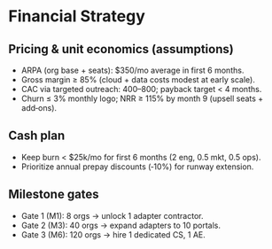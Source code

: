 # Financial Strategy

## Pricing & unit economics (assumptions)
- ARPA (org base + seats): $350/mo average in first 6 months.
- Gross margin ≥ 85% (cloud + data costs modest at early scale).
- CAC via targeted outreach: $400–$800; payback target < 4 months.
- Churn ≤ 3% monthly logo; NRR ≥ 115% by month 9 (upsell seats + add‑ons).

## Cash plan
- Keep burn < $25k/mo for first 6 months (2 eng, 0.5 mkt, 0.5 ops).
- Prioritize annual prepay discounts (‑10%) for runway extension.

## Milestone gates
- Gate 1 (M1): 8 orgs → unlock 1 adapter contractor.
- Gate 2 (M3): 40 orgs → expand adapters to 10 portals.
- Gate 3 (M6): 120 orgs → hire 1 dedicated CS, 1 AE.